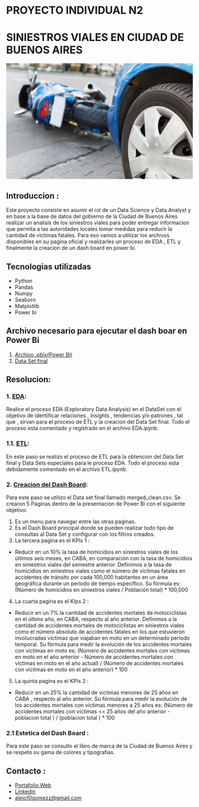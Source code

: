 # PROYECTO INDIVIDUAL N2 
# SINIESTROS VIALES EN CIUDAD DE BUENOS AIRES
![](foto_portada.jpg) 
## Introduccion : 
Este proyecto consiste en asumir el rol de un Data Science y Data Analyst y en base a la base de datos del gobierno de la Ciudad de Buenos Aires realizar un analisis de los siniestros viales para poder entregar informacion que permita a las autoridades locales tomar medidas para reducir la cantidad de victimas fatales. Para eso vamos a utilizar los archivos disponibles en su pagina oficial y realizarles un proceso de EDA , ETL y finalmente la creacion de un dash board en power bi. 
## Tecnologias utilizadas 
- Python 
- Pandas 
- Numpy 
- Seaborn 
- Matplotlib 
- Power bi 
## Archivo necesario para ejecutar el dash boar en Power Bi
1.  [Archivo .pbix(Power Bi)](pi02.pbix)
2.  [Data Set final ](merged_clean.csv)
## Resolucion: 
### 1. [EDA](EDA.ipynb): 
Realice el proceso EDA  (Exploratory Data Analysis) en el DataSet  con el objetivo de identificar relaciones , insights , tendencias y/o patrones , tal que , sirvan para el proceso de ETL y la creacion del Data Set final. Todo el proceso esta comentado y registrado en el archivo EDA.ipynb.
### 1.1. [ETL](ETL.ipynb): 
En este paso se realizo el proceso de ETL para la obtencion del Data Set final y Data Sets especiales para le proceso EDA. Todo el proceso esta debidamente comentado en el archivo ETL.ipynb. 
### 2. [Creacion del Dash Board](pi02.pbix):
Para este paso se utilizo el Data set final llamado merged_clean.csv. Se crearon 5 Paginas dentro de la presentacion de Power Bi con el siguiente objetivo: 
1. Es un menu para navegar entre las otras  paginas. 
2. Es el Dash Board principal donde se pueden realizar todo tipo de consultas al Data Set y configurar con los filtros creados. 
3. La tercera pagina es el KPIs 1 : 
* Reducir en un 10% la tasa de homicidios en siniestros viales de los últimos seis meses, en CABA, en comparación con la tasa de homicidios en siniestros viales del semestre anterior.
Definimos a la tasa de homicidios en siniestros viales como el número de víctimas fatales en accidentes de tránsito por cada 100,000 habitantes en un área geográfica durante un período de tiempo específico. Su fórmula es: (Número de homicidios en siniestros viales / Población total) * 100,000
4. La cuarta pagina es el KIps 2 : 
* Reducir en un 7% la cantidad de accidentes mortales de motociclistas en el último año, en CABA, respecto al año anterior.
Definimos a la cantidad de accidentes mortales de motociclistas en siniestros viales como el número absoluto de accidentes fatales en los que estuvieron involucradas víctimas que viajaban en moto en un determinado periodo temporal. Su fórmula para medir la evolución de los accidentes mortales con víctimas en moto es: (Número de accidentes mortales con víctimas en moto en el año anterior - Número de accidentes mortales con víctimas en moto en el año actual) / (Número de accidentes mortales con víctimas en moto en el año anterior) * 100
5. La quinta pagina es el KPIs 3 : 
* Reducir en un 25% la cantidad de victimas menores de 25 años en CABA , respecto al año anterior. Su fórmula para medir la evolución de los accidentes mortales con víctimas menores a 25 años es: (Número de accidentes mortales con víctimas <= 25 años del año anterior - poblacion total ) / (poblacion total ) * 100 
### 2.1 Estetica del Dash Board : 
Para este paso se consulto el libro de marca de la Ciudad de Buenos Aires y se respeto su gama de colores y tipografias. 
## Contacto : 
- [Portafolio Web](https://alejodiezgomez.github.io/)
- [Linkedin](https://www.linkedin.com/in/alejo-gabriel-diez-gomez-402b93254/)
- [alejo10gomezz@gmail.com]()



